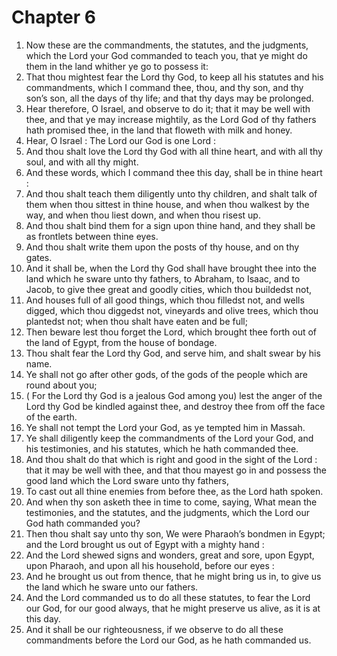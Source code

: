 # Chapter 6

1. Now these are the commandments, the statutes, and the judgments, which the Lord your God commanded to teach you, that ye might do them in the land whither ye go to possess it:
2. That thou mightest fear the Lord thy God, to keep all his statutes and his commandments, which I command thee, thou, and thy son, and thy son’s son, all the days of thy life; and that thy days may be prolonged.
3. Hear therefore, O Israel, and observe to do it; that it may be well with thee, and that ye may increase mightily, as the Lord God of thy fathers hath promised thee, in the land that floweth with milk and honey.
4. Hear, O Israel : The Lord our God is one Lord :
5. And thou shalt love the Lord thy God with all thine heart, and with all thy soul, and with all thy might.
6. And these words, which I command thee this day, shall be in thine heart :
7. And thou shalt teach them diligently unto thy children, and shalt talk of them when thou sittest in thine house, and when thou walkest by the way, and when thou liest down, and when thou risest up.
8. And thou shalt bind them for a sign upon thine hand, and they shall be as frontlets between thine eyes.
9. And thou shalt write them upon the posts of thy house, and on thy gates.
10. And it shall be, when the Lord thy God shall have brought thee into the land which he sware unto thy fathers, to Abraham, to Isaac, and to Jacob, to give thee great and goodly cities, which thou buildedst not,
11. And houses full of all good things, which thou filledst not, and wells digged, which thou diggedst not, vineyards and olive trees, which thou plantedst not; when thou shalt have eaten and be full;
12. Then beware lest thou forget the Lord, which brought thee forth out of the land of Egypt, from the house of bondage.
13. Thou shalt fear the Lord thy God, and serve him, and shalt swear by his name.
14. Ye shall not go after other gods, of the gods of the people which are round about you;
15. ( For the Lord thy God is a jealous God among you) lest the anger of the Lord thy God be kindled against thee, and destroy thee from off the face of the earth.
16. Ye shall not tempt the Lord your God, as ye tempted him in Massah.
17. Ye shall diligently keep the commandments of the Lord your God, and his testimonies, and his statutes, which he hath commanded thee.
18. And thou shalt do that which is right and good in the sight of the Lord : that it may be well with thee, and that thou mayest go in and possess the good land which the Lord sware unto thy fathers,
19. To cast out all thine enemies from before thee, as the Lord hath spoken.
20. And when thy son asketh thee in time to come, saying, What mean the testimonies, and the statutes, and the judgments, which the Lord our God hath commanded you?
21. Then thou shalt say unto thy son, We were Pharaoh’s bondmen in Egypt; and the Lord brought us out of Egypt with a mighty hand :
22. And the Lord shewed signs and wonders, great and sore, upon Egypt, upon Pharaoh, and upon all his household, before our eyes :
23. And he brought us out from thence, that he might bring us in, to give us the land which he sware unto our fathers.
24. And the Lord commanded us to do all these statutes, to fear the Lord our God, for our good always, that he might preserve us alive, as it is at this day.
25. And it shall be our righteousness, if we observe to do all these commandments before the Lord our God, as he hath commanded us.

